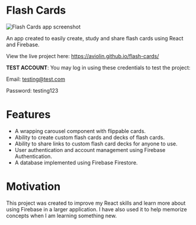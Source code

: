 # Flash Cards
![Flash Cards app screenshot](https://i.ibb.co/Rg6KqQ0/flash-cards-screenshot.png)

An app created to easily create, study and share flash cards using React and Firebase.

View the live project here: https://aviolin.github.io/flash-cards/

**TEST ACCOUNT**: You may log in using these credentials to test the project:

Email: testing@test.com

Password: testing123

# Features
* A wrapping carousel component with flippable cards.
* Ability to create custom flash cards and decks of flash cards.
* Ability to share links to custom flash card decks for anyone to use.
* User authentication and account management using Firebase Authentication.
* A database implemented using Firebase Firestore.

# Motivation
This project was created to improve my React skills and learn more about using Firebase in a larger application. I have also used it to help memorize concepts when I am learning something new.
